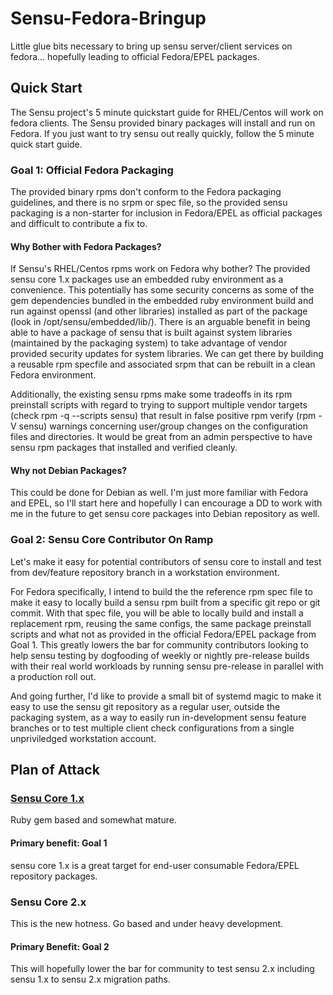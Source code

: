 # Sensu-Fedora-Bringup
Little glue bits necessary to bring up sensu server/client services on fedora... hopefully leading to official Fedora/EPEL packages.

## Quick Start
The Sensu project's 5 minute quickstart guide for RHEL/Centos will work on fedora clients.  The Sensu provided binary packages will install and run on Fedora.  If you just want to try sensu out really quickly, follow the 5 minute quick start guide.

### Goal 1: Official Fedora Packaging
The provided binary rpms don't conform to the Fedora packaging guidelines, and there is no srpm or spec file, so the provided sensu packaging is a non-starter for inclusion in Fedora/EPEL as official packages and difficult to contribute a fix to.  

#### Why Bother with Fedora Packages?
If Sensu's RHEL/Centos rpms work on Fedora why bother?  The provided sensu core 1.x packages use an embedded ruby environment as a convenience. This potentially has some security concerns as some of the gem dependencies bundled in the embedded ruby environment build and run against openssl (and other libraries) installed as part of the package (look in /opt/sensu/embedded/lib/).  There is an arguable benefit in being able to have a package of sensu that is built against system libraries (maintained by the packaging system) to take advantage of vendor provided security updates for system libraries.  We can get there by building a reusable rpm specfile and associated srpm that can be rebuilt in a clean Fedora environment. 

Additionally, the existing sensu rpms make some tradeoffs in its rpm preinstall scripts with regard to trying to support multiple vendor targets (check rpm -q --scripts sensu) that result in false positive rpm verify (rpm -V sensu) warnings concerning user/group changes on the configuration files and directories.  It would be great from an admin perspective to have sensu rpm packages that installed and verified cleanly.  

#### Why not Debian Packages?
This could be done for Debian as well.  I'm just more familiar with Fedora and EPEL, so I'll start here and hopefully I can encourage a DD to work with me in the future to get sensu core packages into Debian repository as well.

### Goal 2: Sensu Core Contributor On Ramp
Let's make it easy for potential contributors of sensu core to install and test from dev/feature repository branch in a workstation environment. 

For Fedora specifically, I intend to build the the reference rpm spec file to make it easy to locally build a sensu rpm built from a specific git repo or git commit. With that spec file, you will be able to locally build and install a replacement rpm, reusing the same configs, the same package preinstall scripts and what not as provided in the official Fedora/EPEL package from Goal 1. This greatly lowers the bar for community contributors looking to help sensu testing by dogfooding of weekly or nightly pre-release builds with their real world workloads by running sensu pre-release in parallel with a production roll out. 

And going further, I'd like to provide a small bit of systemd magic to make it easy to use the sensu git repository as a regular user, outside the packaging system, as a way to easily run in-development sensu feature branches or to test multiple client check configurations from a single unpriviledged workstation account.  

## Plan of Attack
### [Sensu Core 1.x](/sensu-core-1.x/FEDORA_ENABLEMENT.md)
Ruby gem based and somewhat mature. 
#### Primary benefit: Goal 1 
sensu core 1.x is a great target for end-user consumable Fedora/EPEL repository packages.

### Sensu Core 2.x
This is the new hotness. Go based and under heavy development.  

#### Primary Benefit: Goal 2  
This will hopefully lower the bar for community to test sensu 2.x including sensu 1.x to sensu 2.x migration paths.  
